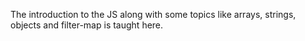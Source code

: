The introduction to the JS along with some topics like arrays, strings, objects and filter-map is taught here.
